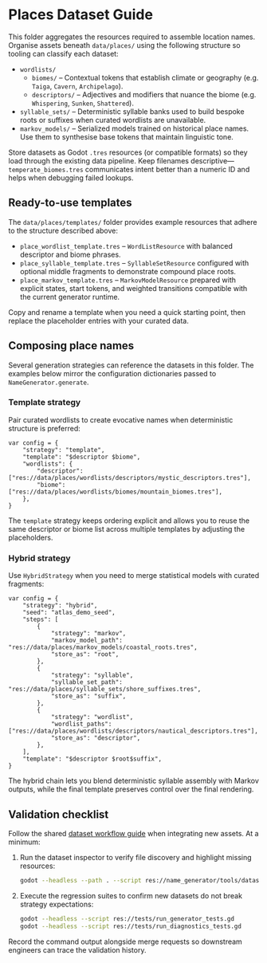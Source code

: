 # Places Dataset Guide

This folder aggregates the resources required to assemble location names. Organise assets beneath `data/places/` using the following structure so tooling can classify each dataset:

- `wordlists/`
  - `biomes/` – Contextual tokens that establish climate or geography (e.g. `Taiga`, `Cavern`, `Archipelago`).
  - `descriptors/` – Adjectives and modifiers that nuance the biome (e.g. `Whispering`, `Sunken`, `Shattered`).
- `syllable_sets/` – Deterministic syllable banks used to build bespoke roots or suffixes when curated wordlists are unavailable.
- `markov_models/` – Serialized models trained on historical place names. Use them to synthesise base tokens that maintain linguistic tone.

Store datasets as Godot `.tres` resources (or compatible formats) so they load through the existing data pipeline. Keep filenames descriptive—`temperate_biomes.tres` communicates intent better than a numeric ID and helps when debugging failed lookups.

## Ready-to-use templates

The `data/places/templates/` folder provides example resources that adhere to
the structure described above:

- `place_wordlist_template.tres` – `WordListResource` with balanced descriptor
  and biome phrases.
- `place_syllable_template.tres` – `SyllableSetResource` configured with
  optional middle fragments to demonstrate compound place roots.
- `place_markov_template.tres` – `MarkovModelResource` prepared with explicit
  states, start tokens, and weighted transitions compatible with the current
  generator runtime.

Copy and rename a template when you need a quick starting point, then replace
the placeholder entries with your curated data.

## Composing place names

Several generation strategies can reference the datasets in this folder. The examples below mirror the configuration dictionaries passed to `NameGenerator.generate`.

### Template strategy

Pair curated wordlists to create evocative names when deterministic structure is preferred:

```gdscript
var config = {
    "strategy": "template",
    "template": "$descriptor $biome",
    "wordlists": {
        "descriptor": ["res://data/places/wordlists/descriptors/mystic_descriptors.tres"],
        "biome": ["res://data/places/wordlists/biomes/mountain_biomes.tres"],
    },
}
```

The `template` strategy keeps ordering explicit and allows you to reuse the same descriptor or biome list across multiple templates by adjusting the placeholders.

### Hybrid strategy

Use `HybridStrategy` when you need to merge statistical models with curated fragments:

```gdscript
var config = {
    "strategy": "hybrid",
    "seed": "atlas_demo_seed",
    "steps": [
        {
            "strategy": "markov",
            "markov_model_path": "res://data/places/markov_models/coastal_roots.tres",
            "store_as": "root",
        },
        {
            "strategy": "syllable",
            "syllable_set_path": "res://data/places/syllable_sets/shore_suffixes.tres",
            "store_as": "suffix",
        },
        {
            "strategy": "wordlist",
            "wordlist_paths": ["res://data/places/wordlists/descriptors/nautical_descriptors.tres"],
            "store_as": "descriptor",
        },
    ],
    "template": "$descriptor $root$suffix",
}
```

The hybrid chain lets you blend deterministic syllable assembly with Markov outputs, while the final template preserves control over the final rendering.

## Validation checklist

Follow the shared [dataset workflow guide](../../devdocs/tooling.md) when integrating new assets. At a minimum:

1. Run the dataset inspector to verify file discovery and highlight missing resources:
   ```bash
   godot --headless --path . --script res://name_generator/tools/dataset_inspector.gd
   ```
2. Execute the regression suites to confirm new datasets do not break strategy expectations:
   ```bash
   godot --headless --script res://tests/run_generator_tests.gd
   godot --headless --script res://tests/run_diagnostics_tests.gd
   ```

Record the command output alongside merge requests so downstream engineers can trace the validation history.
